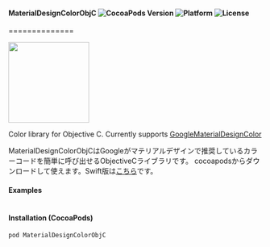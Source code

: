 #### MaterialDesignColorObjC ![CocoaPods Version](https://img.shields.io/cocoapods/v/MaterialDesignColorObjC.svg?style=flat) ![Platform](https://img.shields.io/cocoapods/p/MaterialDesignColorObjC.svg?style=flat) ![License](https://img.shields.io/cocoapods/l/MaterialDesignColorObjC.svg?style=flat)
==============

<img src="https://s3.amazonaws.com/cocoacontrols_production/uploads/control_image/image/6689/iOS_Simulator_Screen_Shot_2015.06.09_23.45.20.png" width="160px">


Color library for Objective C. Currently supports [GoogleMaterialDesignColor](https://www.google.com/design/spec/style/color.html)

MaterialDesignColorObjCはGoogleがマテリアルデザインで推奨しているカラーコードを簡単に呼び出せるObjectiveCライブラリです。 cocoapodsからダウンロードして使えます。Swift版は[こちら](https://github.com/tichise/MaterialDesignColor)です。


#### Examples

```html
```

#### Installation (CocoaPods)
`pod MaterialDesignColorObjC`

